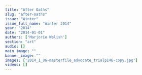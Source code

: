```yaml
---
title: "After Oaths"
slug: "after-oaths"
issue: "Winter"
issue_full_name: "Winter 2014"
year: "2014"
date: "2014-01-01"
authors: ['Marjorie Welish']
section: "art"
audio: []
main_image: ""
banner_image: ""
images: ['2014_1_06-masterfile_advocate_trialp146-copy.jpg']
videos: []
---
```

